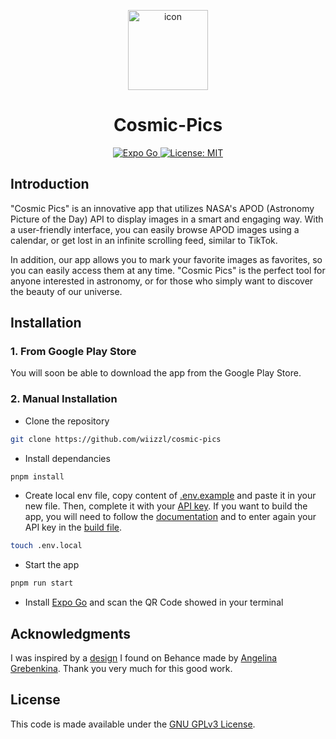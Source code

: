 <p align="center">
    <div align="center">
        <img alt="icon" height="128" src="https://i.imgur.com/KlHKbU1.png">
        <h1>Cosmic-Pics</h1>
    </div>
</p>

<p align="center">
    <a aria-label="Expo Go" href="https://expo.dev/go" target="_blank">
        <img alt="Expo Go" src="https://img.shields.io/badge/Runs%20with%20Expo%20Go-000.svg?style=flat-square&logo=EXPO&labelColor=f3f3f3&logoColor=000" />
    </a>
    <a aria-label="License" href="./LICENSE" target="_blank">
        <img alt="License: MIT" src="https://img.shields.io/badge/License-MIT-success.svg?style=flat-square&color=000" target="_blank" />
    </a>
</p>

## Introduction

"Cosmic Pics" is an innovative app that utilizes NASA's APOD (Astronomy Picture of the Day) API to display images in a smart and engaging way. With a user-friendly interface, you can easily browse APOD images using a calendar, or get lost in an infinite scrolling feed, similar to TikTok.

In addition, our app allows you to mark your favorite images as favorites, so you can easily access them at any time. "Cosmic Pics" is the perfect tool for anyone interested in astronomy, or for those who simply want to discover the beauty of our universe.

## Installation

### 1. From Google Play Store

You will soon be able to download the app from the Google Play Store.

### 2. Manual Installation

-   Clone the repository

```bash
git clone https://github.com/wiizzl/cosmic-pics
```

-   Install dependancies

```bash
pnpm install
```

-   Create local env file, copy content of [.env.example](.env.example) and paste it in your new file. Then, complete it with your [API key](https://api.nasa.gov/). If you want to build the app, you will need to follow the [documentation](https://docs.expo.dev/build/setup/) and to enter again your API key in the [build file](eas.json).

```bash
touch .env.local
```

-   Start the app

```bash
pnpm run start
```

-   Install [Expo Go](https://expo.dev/go) and scan the QR Code showed in your terminal

## Acknowledgments

I was inspired by a [design](<https://www.behance.net/gallery/112187349/Astronomy-picture-of-the-day-(APOD)-Mobile-App>) I found on Behance made by [Angelina Grebenkina](https://www.behance.net/angelingrebenk). Thank you very much for this good work.

## License

This code is made available under the [GNU GPLv3 License](https://choosealicense.com/licenses/gpl-3.0/).
